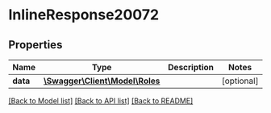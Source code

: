 # InlineResponse20072

## Properties
Name | Type | Description | Notes
------------ | ------------- | ------------- | -------------
**data** | [**\Swagger\Client\Model\Roles**](Roles.md) |  | [optional] 

[[Back to Model list]](../../README.md#documentation-for-models) [[Back to API list]](../../README.md#documentation-for-api-endpoints) [[Back to README]](../../README.md)

